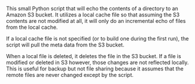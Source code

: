 This small Python script that will echo the contents of a directory to an Amazon S3 bucket. It utilizes a local cache file so that assuming the S3 contents are not modified at all, it will only do an incremental echo of files from the local cache.

If a local cache file is not specified (or to build one during the first run), the script will pull the meta data from the S3 bucket.

When a local file is deleted, it deletes the file in the S3 bucket. If a file is modified or deleted in S3 however, those changes are not reflected locally. This is useful for backup but not file sharing because it assumes that the remote files are never changed except by the script.